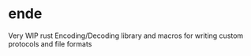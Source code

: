 # ende
Very WIP rust Encoding/Decoding library and macros for writing custom protocols and file formats
